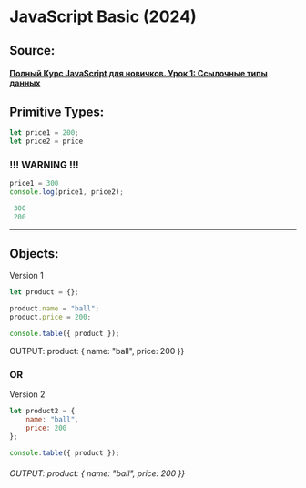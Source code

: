 ﻿# JavaScript Basic (2024)

## Source:
#### [Полный Курс JavaScript для новичков. Урок 1: Ссылочные типы данных](https://www.youtube.com/watch?v=ap3mLiPF2PE)


## Primitive Types:  

```js
let price1 = 200;  
let price2 = price  
```
### !!! WARNING !!!  

```js
price1 = 300  
console.log(price1, price2);  

 300  
 200 
```  
 <hr>  

## Objects:
Version 1

```js
let product = {};  

product.name = "ball";  
product.price = 200;  

console.table({ product });  
```
OUTPUT:
 product: { name: "ball", price: 200 }}  

### OR
Version 2  
```js
let product2 = {
    name: "ball",
    price: 200
};

console.table({ product });
```
###### OUTPUT: product: { name: "ball", price: 200 }}






